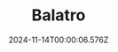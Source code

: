 ---
title: "Balatro"
id: 2379780
date: 2024-11-14T00:00:06.576Z
link: games/steam/recent/balatro
image: http://media.steampowered.com/steamcommunity/public/images/apps/2379780/b6018068070ab0e23561694c11f7950dd6f4c752.jpg
playtime_2weeks: 353
playtime_forever: 1769
playtime_windows_forever: 0
playtime_mac_forever: 0
playtime_linux_forever: 1769
playtime_deck_forever: 1769
---